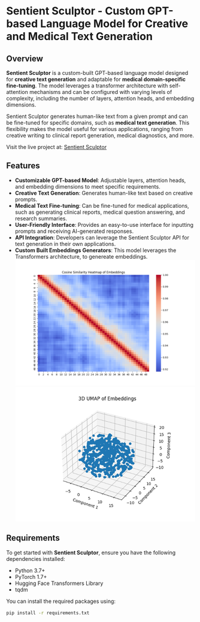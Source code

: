 # Sentient Sculptor - Custom GPT-based Language Model for Creative and Medical Text Generation

## Overview

**Sentient Sculptor** is a custom-built GPT-based language model designed for **creative text generation** and adaptable for **medical domain-specific fine-tuning**. The model leverages a transformer architecture with self-attention mechanisms and can be configured with varying levels of complexity, including the number of layers, attention heads, and embedding dimensions.

Sentient Sculptor generates human-like text from a given prompt and can be fine-tuned for specific domains, such as **medical text generation**. This flexibility makes the model useful for various applications, ranging from creative writing to clinical report generation, medical diagnostics, and more.

Visit the live project at: [Sentient Sculptor](https://www.ellanorai.org)

## Features

- **Customizable GPT-based Model**: Adjustable layers, attention heads, and embedding dimensions to meet specific requirements.
- **Creative Text Generation**: Generates human-like text based on creative prompts.
- **Medical Text Fine-tuning**: Can be fine-tuned for medical applications, such as generating clinical reports, medical question answering, and research summaries.
- **User-Friendly Interface**: Provides an easy-to-use interface for inputting prompts and receiving AI-generated responses.
- **API Integration**: Developers can leverage the Sentient Sculptor API for text generation in their own applications.
- **Custom Built Embeddings Generators**: This model leverages the Transformers architecture, to genereate embeddings. 
![Cosine Similarity Heatmap](cosine_similarity_heatmap-1.png)
![Umap 3d Embeddings](umap_3d_embeddings-1.png)


## Requirements

To get started with **Sentient Sculptor**, ensure you have the following dependencies installed:

- Python 3.7+
- PyTorch 1.7+
- Hugging Face Transformers Library
- tqdm

You can install the required packages using:

```bash
pip install -r requirements.txt
```